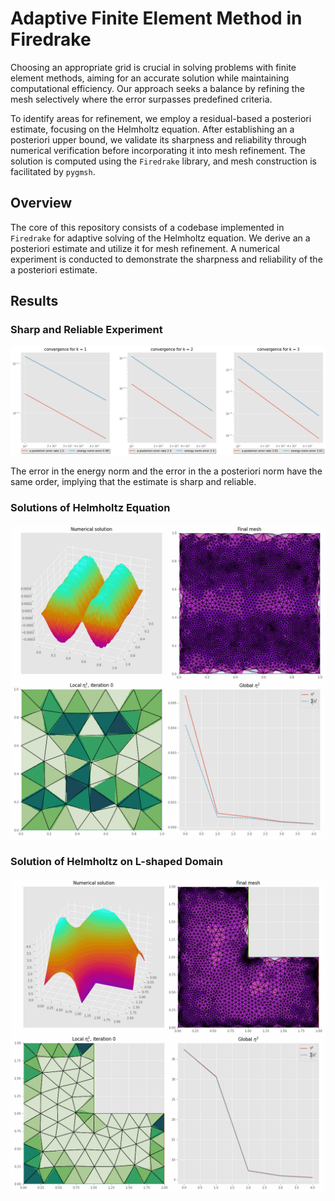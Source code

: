 # Adaptive Finite Element Method in Firedrake

Choosing an appropriate grid is crucial in solving problems with finite element methods, aiming for an accurate solution while maintaining computational efficiency.
Our approach seeks a balance by refining the mesh selectively where the error surpasses predefined criteria.

To identify areas for refinement, we employ a residual-based a posteriori estimate, focusing on the Helmholtz equation. 
After establishing an a posteriori upper bound, we validate its sharpness and reliability through numerical verification before incorporating it into mesh refinement.
The solution is computed using the `Firedrake` library, and mesh construction is facilitated by `pygmsh`.

## Overview

The core of this repository consists of a codebase implemented in `Firedrake` for adaptive solving of the Helmholtz equation. We derive an a posteriori estimate and utilize it for mesh refinement.
A numerical experiment is conducted to demonstrate the sharpness and reliability of the a posteriori estimate.

## Results

### Sharp and Reliable Experiment

<img src="img/sharp_reliable.png">

The error in the energy norm and the error in the a posteriori norm have the same order, implying that the estimate is sharp and reliable.

### Solutions of Helmholtz Equation

<img src="img/fd_sol2.gif">

### Solution of Helmholtz on L-shaped Domain

<img src="img/fd_sol3.gif">




